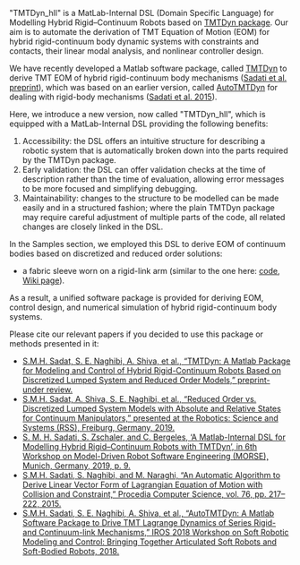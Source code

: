 "TMTDyn_hll" is a MatLab-Internal DSL (Domain Specific Language) for Modelling Hybrid Rigid–Continuum Robots based on [TMTDyn package](https://github.com/hadisdt/TMTDyn). Our aim is to automate the derivation of TMT Equation of Motion (EOM) for hybrid rigid-continuum body dynamic systems with constraints and contacts, their linear modal analysis, and nonlinear controller design.

We have recently developed a Matlab software package, called [TMTDyn](https://github.com/hadisdt/TMTDyn) to derive TMT EOM of hybrid rigid-continuum body mechanisms ([Sadati et al. preprint](https://www.researchgate.net/publication/334084910_TMTDyn_A_Matlab_Package_for_Modeling_and_Control_of_Hybrid_Rigid-Continuum_Robots_Based_on_Discretized_Lumped_System_and_Reduced_Order_Models)), which was based on an earlier version, called [AutoTMTDyn](https://github.com/hadisdt/AutoTMTDyn) for dealing with rigid-body mechanisms ([Sadati et al. 2015](https://www.researchgate.net/publication/290003554_An_Automatic_Algorithm_to_Derive_Linear_Vector_Form_of_Lagrangian_Equation_of_Motion_with_Collision_and_Constraint)). 

Here, we introduce a new version, now called "TMTDyn_hll", which is equipped with a MatLab-Internal DSL providing the following benefits:
1) Accessibility: the DSL offers an intuitive structure for describing a robotic system that is automatically broken down into the parts required by the TMTDyn package.
2) Early validation: the DSL can offer validation checks at the time of description rather than the time of evaluation, allowing error messages to be more focused and simplifying debugging.
3) Maintainability: changes to the structure to be modelled can be made easily and in a structured fashion; where the plain TMTDyn package may require careful adjustment of multiple parts of the code, all related changes are closely linked in the DSL.


In the Samples section, we employed this DSL to derive EOM of continuum bodies based on discretized and reduced order solutions:
- a fabric sleeve worn on a rigid-link arm (similar to the one here: [code](https://github.com/hadisdt/TMTDyn/tree/master/Samples/Fabric/2.%20Passive), [Wiki page](https://github.com/hadisdt/TMTDyn/wiki/Example-2--Fabric-dynamics-worn-by-a-rigid-link-pendulum)).

As a result, a unified software package is provided for deriving EOM, control design, and numerical simulation of hybrid rigid-continuum body systems.


Please cite our relevant papers if you decided to use this package or methods presented in it:
- [S.M.H. Sadat, S. E. Naghibi, A. Shiva, et al., “TMTDyn: A Matlab Package for Modeling and Control of Hybrid Rigid-Continuum Robots Based on Discretized Lumped System and Reduced Order Models,” preprint- under review.](https://www.researchgate.net/publication/334084910_TMTDyn_A_Matlab_Package_for_Modeling_and_Control_of_Hybrid_Rigid-Continuum_Robots_Based_on_Discretized_Lumped_System_and_Reduced_Order_Models)
- [S.M.H. Sadat, A. Shiva, S. E. Naghibi, et al., “Reduced Order vs. Discretized Lumped System Models with Absolute and Relative States for Continuum Manipulators,” presented at the Robotics: Science and Systems (RSS), Freiburg, Germany, 2019.](https://www.researchgate.net/publication/332980482_Reduced_Order_vs_Discretized_Lumped_System_Models_with_Absolute_and_Relative_States_for_Continuum_Manipulators)
- [S. M. H. Sadati, S. Zschaler, and C. Bergeles, ‘A Matlab-Internal DSL for Modelling Hybrid Rigid–Continuum Robots with TMTDyn’, in 6th Workshop on Model-Driven Robot Software Engineering (MORSE), Munich, Germany, 2019, p. 9.
](https://www.researchgate.net/publication/334898974_A_Matlab-Internal_DSL_for_Modelling_Hybrid_Rigid-Continuum_Robots_with_TMTDyn?_sg=65yJ5EQJJgnjvr9ohuMjzS780X0XWanljwr8QWaN9auM8IJ2D-rcASJhffq-b1E0CrX7FtJ2bprcycJrhmQf5khwTs9hKQDCFU0oYW70.pYVS3qSCozpfAwCtsdbw2i-H_LzanR5IVV85KHV2xRN0TfJZIYS5s9mUhVDKTBzuDZk6j3ryf2rZeLnMW_0raw)
- [S.M.H. Sadati, S. Naghibi, and M. Naraghi, “An Automatic Algorithm to Derive Linear Vector Form of Lagrangian Equation of Motion with Collision and Constraint,” Procedia Computer Science, vol. 76, pp. 217–222, 2015.](https://www.researchgate.net/publication/290003554_An_Automatic_Algorithm_to_Derive_Linear_Vector_Form_of_Lagrangian_Equation_of_Motion_with_Collision_and_Constraint)
- [S.M.H. Sadati, S. E. Naghibi, A. Shiva, et al., “AutoTMTDyn: A Matlab Software Package to Drive TMT Lagrange Dynamics of Series Rigid- and Continuum-link Mechanisms,” IROS 2018 Workshop on Soft Robotic Modeling and Control: Bringing Together Articulated Soft Robots and Soft-Bodied Robots, 2018.](https://www.researchgate.net/publication/328172210_AutoTMTDyn_A_Matlab_Software_Package_to_Drive_TMT_Lagrange_Dynamics_of_Series_Rigid-_and_Continuum-link_Mechanisms)
